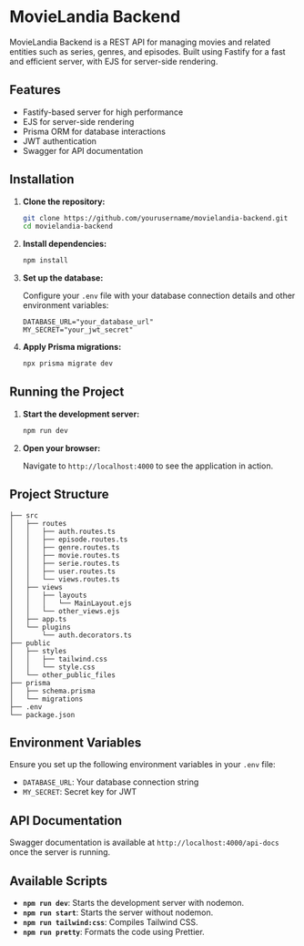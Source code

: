 # MovieLandia Backend

MovieLandia Backend is a REST API for managing movies and related entities such as series, genres, and episodes. Built using Fastify for a fast and efficient server, with EJS for server-side rendering.

## Features

-   Fastify-based server for high performance
-   EJS for server-side rendering
-   Prisma ORM for database interactions
-   JWT authentication
-   Swagger for API documentation

## Installation

1. **Clone the repository:**

    ```bash
    git clone https://github.com/yourusername/movielandia-backend.git
    cd movielandia-backend
    ```

2. **Install dependencies:**

    ```bash
    npm install
    ```

3. **Set up the database:**

    Configure your `.env` file with your database connection details and other environment variables:

    ```plaintext
    DATABASE_URL="your_database_url"
    MY_SECRET="your_jwt_secret"
    ```

4. **Apply Prisma migrations:**

    ```bash
    npx prisma migrate dev
    ```

## Running the Project

1. **Start the development server:**

    ```bash
    npm run dev
    ```

2. **Open your browser:**

    Navigate to `http://localhost:4000` to see the application in action.

## Project Structure

```plaintext
├── src
│   ├── routes
│   │   ├── auth.routes.ts
│   │   ├── episode.routes.ts
│   │   ├── genre.routes.ts
│   │   ├── movie.routes.ts
│   │   ├── serie.routes.ts
│   │   ├── user.routes.ts
│   │   └── views.routes.ts
│   ├── views
│   │   ├── layouts
│   │   │   └── MainLayout.ejs
│   │   └── other_views.ejs
│   ├── app.ts
│   └── plugins
│       └── auth.decorators.ts
├── public
│   ├── styles
│   │   ├── tailwind.css
│   │   └── style.css
│   └── other_public_files
├── prisma
│   ├── schema.prisma
│   └── migrations
├── .env
└── package.json
```

## Environment Variables

Ensure you set up the following environment variables in your `.env` file:

-   `DATABASE_URL`: Your database connection string
-   `MY_SECRET`: Secret key for JWT

## API Documentation

Swagger documentation is available at `http://localhost:4000/api-docs` once the server is running.

## Available Scripts

-   **`npm run dev`**: Starts the development server with nodemon.
-   **`npm run start`**: Starts the server without nodemon.
-   **`npm run tailwind:css`**: Compiles Tailwind CSS.
-   **`npm run pretty`**: Formats the code using Prettier.

```

```
